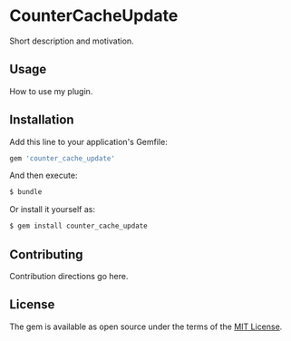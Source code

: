 # CounterCacheUpdate
Short description and motivation.

## Usage
How to use my plugin.

## Installation
Add this line to your application's Gemfile:

```ruby
gem 'counter_cache_update'
```

And then execute:
```bash
$ bundle
```

Or install it yourself as:
```bash
$ gem install counter_cache_update
```

## Contributing
Contribution directions go here.

## License
The gem is available as open source under the terms of the [MIT License](http://opensource.org/licenses/MIT).
